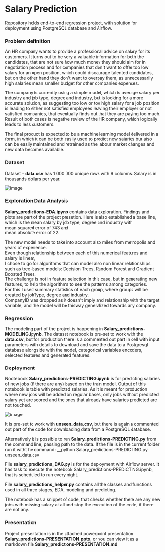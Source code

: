 # Salary Prediction
Repository holds end-to-end regression project, with solution for deployment using PostgreSQL database and Airflow. 

### Problem definition
An HR company wants to provide a professional advice on salary for its customers. It turns out to be very a valuable information for   both the candidates, that are not sure how much money they should aim for in negotiation process and for companies that don't want to   offer too low salary for an open position, which could discaurage talented candidates, but on the other hand they don't want to overpay  them, as unnecessarily high salaries mean smaller budget for other companies expenses.  

The company is currently using a simple model, which is average salary per industry and job type, degree and industry, but is looking   for a more accurate solution, as suggesting too low or too high salary for a job position is leading to either not satisfied employees   leaving their employer or not satisfied companies, that eventually finds out that they are paying too much. Result of both cases is   negative review of the HR company, which logically leads to less customers.  

The final product is expected to be a machine learning model delivered in a form, in which it can be both easily used to predict new   salaries but also can be easily maintained and retrained as the labour market changes and new data becomes available.  

### Dataset
Dataset - __data.csv__ has 1 000 000 unique rows with 9 columns. Salary is in thousands dollars per year.

![image](https://user-images.githubusercontent.com/31499140/79072827-788abc80-7ce3-11ea-8f89-3ce8229b1d8f.png)

### Exploration Data Analysis
__Salary_predictions-EDA.ipynb__ contains data exploration. Findings and plots are part of the project presetion. Here is also established a base line, which is the mean salary by job type, degree and industry with  
mean squared error of 743 and  
mean absolute error of 22.

The new model needs to take into account also miles from metropolis and years of experience.  
Even though relationship between each of this numerical features and salary is linear,   
I chose to go for algorithms that can model also non linear relationships such as tree-based models: Decision Trees, Random Forest and Gradient Boosted Trees.  
The challenge is not in feature selection in this case, but in generating new features, to help the algorithms to see the patterns among categories.    
For this I used summary statistics of each group, where groups will be created by jobType, degree and industry.  
CompanyID was dropped as it doesn't imply and relationship with the target variable, and the model will be thisway generalized towards any company.  


### Regression
The modeling part of the project is happening in __Salary_predictions-MODELING.ipynb__. The dataset notebook is pre-set to work with the __data.csv__, but for production there is a commented out part in cell with input parameters with details to download and save the data to a Postgresql database alongside with the model, categorical variables encoders, selected features and generated features.  

### Deployment
Nootebook __Salary_predictions-PREDICTING.ipynb__ is for predicting salaries of new jobs (if there are any) based on the train model.
Output of this notebook is table with predicted salaries. As it is meant for production where new jobs will be added on regular bases,
only jobs without predicted salary yet are scored and the ones that already have salaries predicted are not touched.  


![image](https://user-images.githubusercontent.com/31499140/79073193-76c1f880-7ce5-11ea-9403-7fa924063199.png)


It is pre-set to work with __unseen_data.csv__, but there is again a commented out part of the code for downloading data from a PostgreSQL database.

Alternatively it is possible to run __Salary_predictions-PREDICTING.py__ from the command line, passing path to the data.
If the file is in the current folder run it witht he command:
__python Salary_predictions-PREDICTING.py unseen_data.csv

File __salary_predictions_DAG.py__ is for the deployment with Airflow server. It has task to execute the notebook Salary_predictions-PREDICTING.ipynb, that is scheduled to run every night.

File __salary_predictions_helper.py__ contains all the classes and functions used in all three stages, EDA, modeling and predicting.

The notebook has a snippet of code, that checks whether there are any new jobs with missing salary at all and stop the execution of the code, if there are not any.

### Presentation 
Project presentation is in the attached powerpoint presentation __Salary_predictions-PRESENTATION.pptx__, or you can view it as a markdown file __Salary_predictions-PRESENTATION.md__ 




